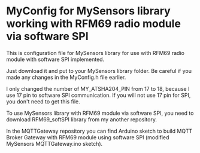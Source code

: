 MyConfig for MySensors library working with RFM69 radio module via software SPI
===============================================================================

This is configuration file for MySensors library for use with RFM69 radio module with software SPI implemented.

Just download it and put to your MySensors library folder. Be careful if you made any changes in the MyConfig.h file earlier.

I only changed the number of MY_ATSHA204_PIN from 17 to 18, because I use 17 pin to software SPI communication. If you will not use 17 pin for SPI, you don't need to get this file.

To use MySensors library with RFM69 module via software SPI, you need to download RFM69_softSPI library from my another repository.

In the MQTTGateway repository you can find Arduino sketch to build MQTT Broker Gateway with RFM69 module using software SPI (modified MySensors MQTTGateway.ino sketch).
